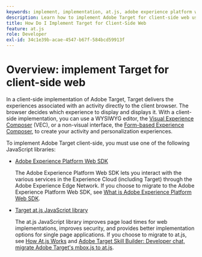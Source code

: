 ```yaml
---
keywords: implement, implementation, at.js, adobe experience platform web sdk, aep web sdk
description: Learn how to implement Adobe Target for client-side web using the Adobe Experience Platform Web SDK  (AEP Web SDK) or the Target at.js JavaScript library.
title: How Do I Implement Target for Client-Side Web
feature: at.js
role: Developer
exl-id: 34c1e39b-acae-4547-b67f-584bcd59913f
---
```

# Overview: implement Target for client-side web

In a client-side implementation of Adobe Target, Target delivers the experiences associated with an activity directly to the client browser. The browser decides which experience to display and displays it. With a client-side implementation, you can use a WYSIWYG editor, the [Visual Experience Composer](https://experienceleague.adobe.com/docs/target/using/experiences/vec/visual-experience-composer.html) (VEC), or a non-visual interface, the [Form-based Experience Composer](https://experienceleague.adobe.com/docs/target/using/experiences/form-experience-composer.html), to create your activity and personalization experiences.

To implement Adobe Target client-side, you must use one of the following JavaScript libraries:

* [Adobe Experience Platform Web SDK](/src/pages/implement/client-side/aep-web-sdk.md)

  The Adobe Experience Platform Web SDK lets you interact with the various services in the Experience Cloud (including Target) through the Adobe Experience Edge Network. If you choose to migrate to the Adobe Experience Platform Web SDK, see [What is Adobe Experience Platform Web SDK](/src/pages/implement/client-side/aep-web-sdk.md).

* [Target at.js JavaScript library](/src/pages/implement/client-side/atjs/how-atjs-works/)

  The at.js JavaScript library improves page load times for web implementations, improves security, and provides better implementation options for single page applications. If you choose to migrate to at.js, see [How At.js Works](/src/pages/implement/client-side/atjs/how-atjs-works/) and [Adobe Target Skill Builder: Developer chat, migrate Adobe Target's mbox.js to at.js](https://seminars.adobeconnect.com/ptdo6mfo6qn6/?proto=true).
